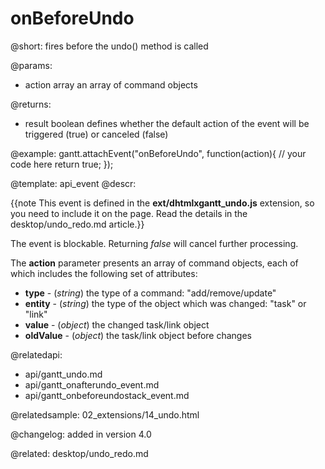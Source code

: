 onBeforeUndo
=============

@short:
	fires before the undo() method is called

@params:
- action		array			an array of command objects


@returns:

- result     boolean       defines whether the default action of the event will be triggered (true) or canceled (false) 

@example:
gantt.attachEvent("onBeforeUndo", function(action){
	// your code here
    return true;
});

@template:	api_event
@descr:

{{note This event is defined in the **ext/dhtmlxgantt_undo.js** extension, so you need to include it on the page. Read the details in the desktop/undo_redo.md article.}}



The event is blockable. Returning *false* will cancel further processing.

The **action** parameter presents an array of command objects, each of which includes the following set of attributes:
 
- **type** - (*string*) the type of a command: "add/remove/update"
- **entity** - (*string*) the type of the object which was changed: "task" or "link"
- **value** - (*object*) the changed task/link object 
- **oldValue** - (*object*) the task/link object before changes

@relatedapi:
- api/gantt_undo.md
- api/gantt_onafterundo_event.md
- api/gantt_onbeforeundostack_event.md

@relatedsample:
02_extensions/14_undo.html

@changelog:
added in version 4.0

@related:
desktop/undo_redo.md